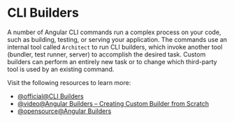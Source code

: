 # CLI Builders

A number of Angular CLI commands run a complex process on your code, such as building, testing, or serving your application. The commands use an internal tool called `Architect` to run CLI builders, which invoke another tool (bundler, test runner, server) to accomplish the desired task. Custom builders can perform an entirely new task or to change which third-party tool is used by an existing command.

Visit the following resources to learn more:

- [@official@CLI Builders](https://angular.dev/tools/cli/cli-builder)
- [@video@Angular Builders – Creating Custom Builder from Scratch](https://www.youtube.com/watch?v=QbDkDLnXAZE)
- [@opensource@Angular Builders](https://github.com/just-jeb/angular-builders)